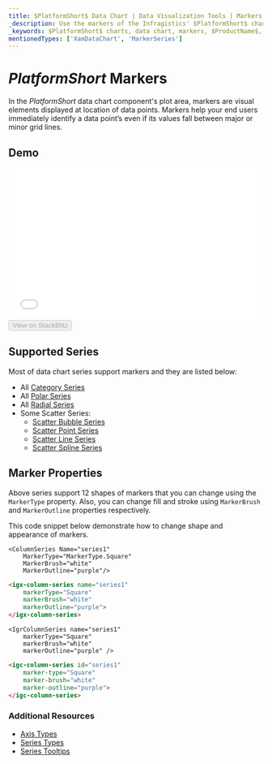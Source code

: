 ```yaml
---
title: $PlatformShort$ Data Chart | Data Visualization Tools | Markers | Infragistics
_description: Use the markers of the Infragistics' $PlatformShort$ charts to identify a data point even if it values fall between major or minor gridlines. Check out the $ProductName$ graph's markers feature!
_keywords: $PlatformShort$ charts, data chart, markers, $ProductName$, Infragistics
mentionedTypes: ['XamDataChart', 'MarkerSeries']
---
```

# $PlatformShort$ Markers

In the $PlatformShort$ data chart component's plot area, markers are visual elements displayed at location of data points. Markers help your end users immediately identify a data point’s even if its values fall between major or minor grid lines.

## Demo

<div class="sample-container loading" style="height: 300px">
    <iframe id="data-chart-series-markers-iframe" src='{environment:dvDemosBaseUrl}/charts/data-chart-series-markers' width="100%" height="100%" seamless frameBorder="0" onload="onXPlatSampleIframeContentLoaded(this);"></iframe>
</div>
<div>
    <button data-localize="stackblitz" disabled class="stackblitz-btn" data-iframe-id="data-chart-series-markers-iframe" data-demos-base-url="{environment:dvDemosBaseUrl}">View on StackBlitz
    </button>
<sample-button src="charts/data-chart/series-markers"></sample-button>

</div>

<div class="divider--half"></div>

## Supported Series

Most of data chart series support markers and they are listed below:

* All [Category Series](data-chart-type-category-series.md)
* All [Polar Series](data-chart-type-polar-series.md)
* All [Radial Series](data-chart-type-radial-series.md)
* Some Scatter Series:
    - [Scatter Bubble Series](data-chart-type-scatter-bubble-series.md)
    - [Scatter Point Series](data-chart-type-scatter-point-series.md)
    - [Scatter Line Series](data-chart-type-scatter-line-series.md)
    - [Scatter Spline Series](data-chart-type-scatter-spline-series.md)


## Marker Properties

Above series support 12 shapes of markers that you can change using the `MarkerType` property.  Also, you can change fill and stroke using `MarkerBrush` and `MarkerOutline` properties respectively.

This code snippet below demonstrate how to change shape and appearance of markers.

```razor
<ColumnSeries Name="series1"
    MarkerType="MarkerType.Square"
    MarkerBrush="white"
    MarkerOutline="purple"/>
```

```html
<igx-column-series name="series1"
    markerType="Square"
    markerBrush="white"
    markerOutline="purple">
</igx-column-series>
```

```tsx
<IgrColumnSeries name="series1"
    markerType="Square"
    markerBrush="white"
    markerOutline="purple" />
```

```html
<igc-column-series id="series1"
    marker-type="Square"
    marker-brush="white"
    marker-outline="purple">
</igc-column-series>
```

<!-- TODO add this section when we add MarkerTemplate

## Marker Templates

You can provide custom shape using the `MarkerTemplate` property.

This code snippet below demonstrate how to create custom  marker with values of data points.


```html
 <igx-data-chart
    [dataSource]="dataSource"
    width="700px"
    height="500px">

    TODO

 </igx-data-chart>
```

```tsx
<IgrColumnSeries name="series1"
    markerTemplate="customMarker" />
``` -->

### Additional Resources

- [Axis Types](data-chart-axis-types.md)
- [Series Types](data-chart-series-types.md)
- [Series Tooltips](data-chart-series-tooltips.md)

